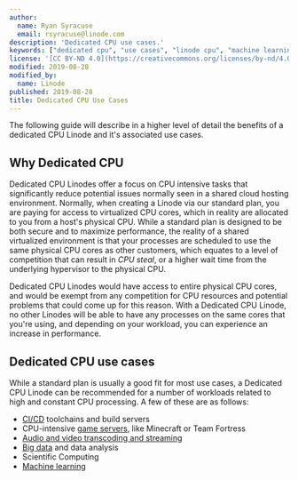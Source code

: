 ```yaml
---
author:
  name: Ryan Syracuse
  email: rsyracuse@linode.com
description: 'Dedicated CPU use cases.'
keywords: ["dedicated cpu", "use cases", "linode cpu", "machine learning", "big data"]
license: '[CC BY-ND 4.0](https://creativecommons.org/licenses/by-nd/4.0)'
modified: 2019-08-28
modified_by:
  name: Linode
published: 2019-08-28
title: Dedicated CPU Use Cases
---
```


The following guide will describe in a higher level of detail the benefits of a dedicated CPU Linode and it's associated use cases.

## Why Dedicated CPU

Dedicated CPU Linodes offer a focus on CPU intensive tasks that significantly reduce potential issues normally seen in a shared cloud hosting environment. Normally, when creating a Linode via our standard plan, you are paying for access to virtualized CPU cores, which in reality are allocated to you from a host's physical CPU. While a standard plan is designed to be both secure and to maximize performance, the reality of a shared virtualized environment is that your processes are scheduled to use the same physical CPU cores as other customers, which equates to a level of competition that can result in _CPU steal_, or a higher wait time from the underlying hypervisor to the physical CPU.

Dedicated CPU Linodes would have access to entire physical CPU cores, and would be exempt from any competition for CPU resources and potential problems that could come up for this reason. With a Dedicated CPU Linode, no other Linodes will be able to have any processes on the same cores that you're using, and depending on your workload, you can experience an increase in performance.

## Dedicated CPU use cases

While a standard plan is usually a good fit for most use cases, a Dedicated CPU Linode can be recommended for a number of workloads related to high and constant CPU processing. A few of these are as follows:

- [CI/CD](https://www.linode.com/docs/development/ci/introduction-ci-cd/) toolchains and build servers
- CPU-intensive [game servers](https://www.linode.com/docs/game-servers/), like Minecraft or Team Fortress
- [Audio and video transcoding and streaming](https://www.linode.com/docs/applications/media-servers/)
- [Big data](https://www.linode.com/docs/applications/big-data/) and data analysis
- Scientific Computing
- [Machine learning](https://www.linode.com/docs/applications/big-data/how-to-move-machine-learning-model-to-production/)
